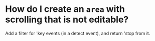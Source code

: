 # How do I create an `area` with scrolling that is not editable?

Add a filter for 'key events (in a detect event), and return 'stop from it.

